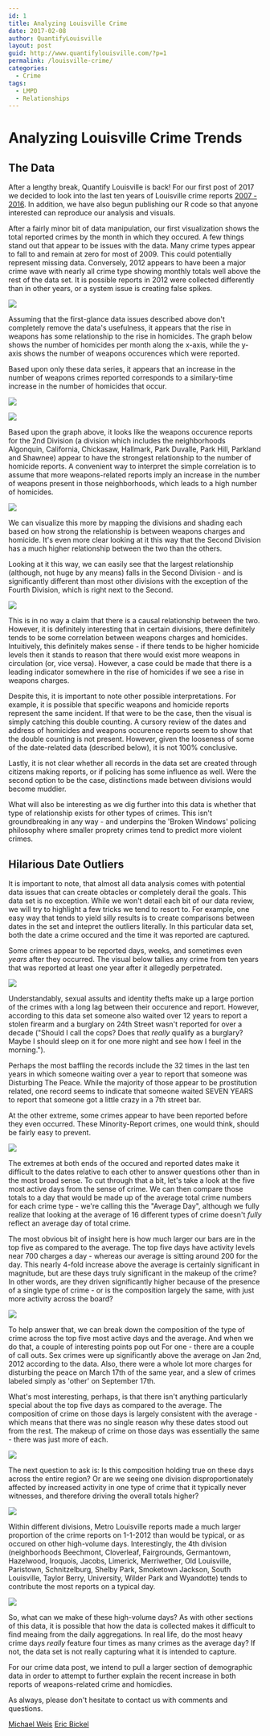 ```yaml
---
id: 1
title: Analyzing Louisville Crime
date: 2017-02-08
author: QuantifyLouisville
layout: post
guid: http://www.quantifylouisville.com/?p=1
permalink: /louisville-crime/
categories:
  - Crime
tags:
  - LMPD
  - Relationships
---
```


# Analyzing Louisville Crime Trends

## The Data

After a lengthy break, Quantify Louisville is back! For our first
post of 2017 we decided to look into the last ten years of Louisville
crime reports [2007 -
2016](https://data.louisvilleky.gov/dataset/crime-data). In addition, we
have also begun publishing our R code so that anyone interested can
reproduce our analysis and visuals.

After a fairly minor bit of data manipulation, our first visualization
shows the total reported crimes by the month in which they occured. A
few things stand out that appear to be issues with the data. Many crime
types appear to fall to and remain at zero for most of 2009. This could
potentially represent missing data. Conversely, 2012 appears to have
been a major crime wave with nearly all crime type showing monthly
totals well above the rest of the data set. It is possible reports in
2012 were collected differently than in other years, or a system issue
is creating false spikes.

![](../images/posts/Crime%20Types%20By%20Day%20Graph-1.png)

Assuming that the first-glance data issues described above don't
completely remove the data's usefulness, it appears that the rise in
weapons has some relationship to the rise in homicides. The graph below
shows the number of homicides per month along the x-axis, while the
y-axis shows the number of weapons occurences which were reported.

Based upon only these data series, it appears that an increase in the
number of weapons crimes reported corresponds to a similary-time
increase in the number of homicides that occur.

![](../images/posts/Homicides%20and%20Weapons-1.png)

![](../images/posts/Homicides%20and%20Weapons%20by%20Division-1.png)

Based upon the graph above, it looks like the weapons occurence reports
for the 2nd Division (a division which includes the neighborhoods
Algonquin, California, Chickasaw, Hallmark, Park Duvalle, Park Hill,
Parkland and Shawnee) appear to have the strongest relationship to the
number of homicide reports. A convenient way to interpret the simple
correlation is to assume that more weapons-related reports imply an
increase in the number of weapons present in those neighborhoods, which
leads to a high number of homicides.

![](../images/posts/Homicides%20and%20Weapons%202nd%20Division-1.png)

We can visualize this more by mapping the divisions and shading each
based on how strong the relationship is between weapons charges and
homicide. It's even more clear looking at it this way that the Second
Division has a much higher relationship between the two than the others.

Looking at it this way, we can easily see that the largest relationship
(although, not huge by any means) falls in the Second Division - and is
significantly different than most other divisions with the exception of
the Fourth Division, which is right next to the Second.

![](../images/posts/mapping-1.png)

This is in no way a claim that there is a causal relationship between
the two. However, it is definitely interesting that in certain
divisions, there definitely tends to be some correlation between weapons
charges and homicides. Intuitively, this definitely makes sense - if
there tends to be higher homicide levels then it stands to reason that
there would exist more weapons in circulation (or, vice versa). However,
a case could be made that there is a leading indicator somewhere in the
rise of homicides if we see a rise in weapons charges.

Despite this, it is important to note other possible interpretations.
For example, it is possible that specific weapons and homicide reports
represent the same incident. If that were to be the case, then the
visual is simply catching this double counting. A cursory review of the
dates and address of homicides and weapons occurence reports seem to
show that the double counting is not present. However, given the
looseness of some of the date-related data (described below), it is not
100% conclusive.

Lastly, it is not clear whether all records in the data set are created
through citizens making reports, or if policing has some influence as
well. Were the second option to be the case, distinctions made between
divisions would become muddier.

What will also be interesting as we dig further into this data is
whether that type of relationship exists for other types of crimes. This
isn't groundbreaking in any way - and underpins the 'Broken Windows'
policing philosophy where smaller proprety crimes tend to predict more
violent crimes.

## Hilarious Date Outliers

It is important to note, that almost all data analysis comes with
potential data issues that can create obtacles or completely derail the
goals. This data set is no exception. While we won't detail each bit of
our data review, we will try to highlight a few tricks we tend to resort
to. For example, one easy way that tends to yield silly results is to
create comparisons between dates in the set and intepret the outliers
literally. In this particular data set, both the date a crime occured
and the time it was reported are captured.

Some crimes appear to be reported days, weeks, and sometimes even
*years* after they occurred. The visual below tallies any crime from ten
years that was reported at least one year after it allegedly
perpetrated.

![](../images/posts/Older%20than%20a%20year%20graph-1.png)

Understandably, sexual assults and identity thefts make up a large
portion of the crimes with a long lag between their occurence and
report. However, according to this data set someone also waited over 12
years to report a stolen firearm and a burglary on 24th Street wasn't
reported for over a decade ("Should I call the cops? Does that *really*
qualify as a burglary? Maybe I should sleep on it for one more night and
see how I feel in the morning.").

Perhaps the most baffling the records include the 32 times in the last
ten years in which someone waiting over a year to report that someone
was Disturbing The Peace. While the majority of those appear to be
prostitution related, one record seems to indicate that someone waited
SEVEN YEARS to report that someone got a little crazy in a 7th street
bar.

At the other extreme, some crimes appear to have been reported before
they even occurred. These Minority-Report crimes, one would think,
should be fairly easy to prevent.

![](../images/posts/Minority%20ReportGraph-1.png)

The extremes at both ends of the occured and reported dates make it
difficult to the dates relative to each other to answer questions other
than in the most broad sense. To cut through that a bit, let's take a
look at the five most active days from the sense of crime. We can then
compare those totals to a day that would be made up of the average total
crime numbers for each crime type - we're calling this the "Average
Day", although we fully realize that looking at the average of 16
different types of crime doesn't *fully* reflect an average day of total
crime.

The most obvious bit of insight here is how much larger our bars are in
the top five as compared to the average. The top five days have activity
levels near 700 charges a day - whereas our average is sitting around
200 for the day. This nearly 4-fold increase above the average is
certainly significant in magnitude, but are these days truly significant
in the makeup of the crime? In other words, are they driven
significantly higher because of the presence of a single type of crime -
or is the composition largely the same, with just more activity across
the board?

![](../images/posts/top-five-total.png)

To help answer that, we can break down the composition of the type of
crime across the top five most active days and the average. And when we
do that, a couple of interesting points pop out For one - there are a
couple of call outs. Sex crimes were up significantly above the average
on Jan 2nd, 2012 according to the data. Also, there were a whole lot more
charges for disturbing the peace on March 17th of the same year, and a
slew of crimes labeled simply as 'other' on September 17th.

What's most interesting, perhaps, is that there isn't anything
particularly special about the top five days as compared to the average.
The composition of crime on those days is largely consistent with the
average - which means that there was no single reason why these dates
stood out from the rest. The makeup of crime on those days was
essentially the same - there was just more of each.

![](../images/posts/top-five-composition.png)

The next question to ask is: Is this composition holding true on these
days across the entire region? Or are we seeing one division
disproportionately affected by increased activity in one type of crime
that it typically never witnesses, and therefore driving the overall
totals higher?

![](../images/posts/top-five-total-Divisions.png)

Within different divisions, Metro Louisville reports made a much larger
proportion of the crime reports on 1-1-2012 than would be typical, or as
occured on other high-volume days. Interestingly, the 4th division
(neighborhoods Beechmont, Cloverleaf, Fairgrounds, Germantown,
Hazelwood, Iroquois, Jacobs, Limerick, Merriwether, Old Louisville,
Paristown, Schnitzelburg, Shelby Park, Smoketown Jackson, South
Louisville, Taylor Berry, University, Wilder Park and Wyandotte) tends
to contribute the most reports on a typical day.

![](../images/posts/top-five-composition-divisions.png)

So, what can we make of these high-volume days? As with other sections
of this data, it is possible that how the data is collected makes it
difficult to find meaing from the daily aggregations. In real life, do
the most heavy crime days *really* feature four times as many crimes as
the average day? If not, the data set is not really capturing what it is
intended to capture.

For our crime data post, we intend to pull a larger section of
demographic data in order to attempt to further explain the recent
increase in both reports of weapons-related crime and homicdies.

As always, please don't hesitate to contact us with comments and
questions.

[Michael Weis](mailto:michaelweis@gmail.com) 
[Eric Bickel](mailto:bickel.eric@gmail.com)